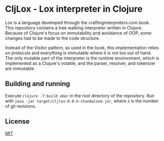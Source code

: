 # CljLox - Lox interpreter in Clojure

Lox is a language developed through the craftinginterpreters.com book.
This repository contains a tree walking interpreter written in Clojure.
Because of Clojure's focus on immutability and avoidance of OOP, some changes had to be made to the code structure.

Instead of the Visitor pattern, as used in the book, this implementation relies on protocols and everything is immutable where it is not too out of hand.
The only mutable part of the interpreter is the runtime environment, which is implemented as a Clojure's volatile, and the parser, resolver, and tokenizer are immutable.

## Building and running

Execute `clojure -T:build uber` in the root directory of the repository.
Run with `java -jar target/cljlox-0.0.X-standalone.jar`, where `X` is the number of git revisions.

## License

[MIT](LICENSE)
